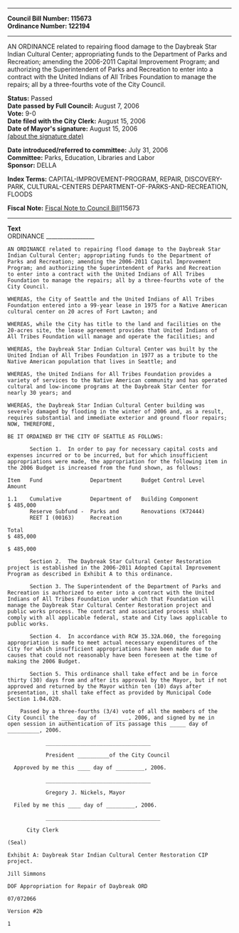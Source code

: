 * * * * *  
  
**Council Bill Number: [](#h0)[](#h2)115673**   
**Ordinance Number: 122194**  
  
* * * * *  
  
AN ORDINANCE related to repairing flood damage to the Daybreak Star Indian Cultural Center; appropriating funds to the Department of Parks and Recreation; amending the 2006-2011 Capital Improvement Program; and authorizing the Superintendent of Parks and Recreation to enter into a contract with the United Indians of All Tribes Foundation to manage the repairs; all by a three-fourths vote of the City Council.  
  
**Status:** Passed   
**Date passed by Full Council:** August 7, 2006   
**Vote:** 9-0   
**Date filed with the City Clerk:** August 15, 2006   
**Date of Mayor's signature:** August 15, 2006   
[(about the signature date)](/~public/approvaldate.htm)   
  
  
**Date introduced/referred to committee:** July 31, 2006   
**Committee:** Parks, Education, Libraries and Labor   
**Sponsor:** DELLA   
  
**Index Terms:** CAPITAL-IMPROVEMENT-PROGRAM, REPAIR, DISCOVERY-PARK, CULTURAL-CENTERS DEPARTMENT-OF-PARKS-AND-RECREATION, FLOODS  
  
**Fiscal Note:** [Fiscal Note to Council Bill](http://clerk.seattle.gov/~public/fnote/115673.htm)[](#h1)[](#h3)115673  
  
* * * * *  
  
**Text**  
      ORDINANCE _________________  
  
    AN ORDINANCE related to repairing flood damage to the Daybreak Star  
    Indian Cultural Center; appropriating funds to the Department of  
    Parks and Recreation; amending the 2006-2011 Capital Improvement  
    Program; and authorizing the Superintendent of Parks and Recreation  
    to enter into a contract with the United Indians of All Tribes  
    Foundation to manage the repairs; all by a three-fourths vote of the  
    City Council.  
  
    WHEREAS, the City of Seattle and the United Indians of All Tribes  
    Foundation entered into a 99-year lease in 1975 for a Native American  
    cultural center on 20 acres of Fort Lawton; and  
  
    WHEREAS, while the City has title to the land and facilities on the  
    20-acres site, the lease agreement provides that United Indians of  
    All Tribes Foundation will manage and operate the facilities; and  
  
    WHEREAS, the Daybreak Star Indian Cultural Center was built by the  
    United Indian of All Tribes Foundation in 1977 as a tribute to the  
    Native American population that lives in Seattle; and  
  
    WHEREAS, the United Indians for All Tribes Foundation provides a  
    variety of services to the Native American community and has operated  
    cultural and low-income programs at the Daybreak Star Center for  
    nearly 30 years; and  
  
    WHEREAS, the Daybreak Star Indian Cultural Center building was  
    severely damaged by flooding in the winter of 2006 and, as a result,  
    requires substantial and immediate exterior and ground floor repairs;  
    NOW, THEREFORE,  
  
    BE IT ORDAINED BY THE CITY OF SEATTLE AS FOLLOWS:  
  
           Section 1.  In order to pay for necessary capital costs and  
    expenses incurred or to be incurred, but for which insufficient  
    appropriations were made, the appropriation for the following item in  
    the 2006 Budget is increased from the fund shown, as follows:  
  
    Item   Fund               Department      Budget Control Level              Amount  
  
    1.1    Cumulative         Department of   Building Component             $ 485,000  
           Reserve Subfund -  Parks and       Renovations (K72444)  
           REET I (00163)     Recreation  
  
    Total                                                                    $ 485,000  
  
    $ 485,000  
  
           Section 2.  The Daybreak Star Cultural Center Restoration  
    project is established in the 2006-2011 Adopted Capital Improvement  
    Program as described in Exhibit A to this ordinance.  
  
           Section 3. The Superintendent of the Department of Parks and  
    Recreation is authorized to enter into a contract with the United  
    Indians of All Tribes Foundation under which that Foundation will  
    manage the Daybreak Star Cultural Center Restoration project and  
    public works process. The contract and associated process shall  
    comply with all applicable federal, state and City laws applicable to  
    public works.  
  
           Section 4.  In accordance with RCW 35.32A.060, the foregoing  
    appropriation is made to meet actual necessary expenditures of the  
    City for which insufficient appropriations have been made due to  
    causes that could not reasonably have been foreseen at the time of  
    making the 2006 Budget.  
  
           Section 5. This ordinance shall take effect and be in force  
    thirty (30) days from and after its approval by the Mayor, but if not  
    approved and returned by the Mayor within ten (10) days after  
    presentation, it shall take effect as provided by Municipal Code  
    Section 1.04.020.  
  
        Passed by a three-fourths (3/4) vote of all the members of the  
    City Council the ____ day of _________, 2006, and signed by me in  
    open session in authentication of its passage this _____ day of  
    __________, 2006.  
  
                _________________________________  
  
                President __________of the City Council  
  
      Approved by me this ____ day of _________, 2006.  
  
                _________________________________  
  
                Gregory J. Nickels, Mayor  
  
      Filed by me this ____ day of _________, 2006.  
  
                ____________________________________  
  
          City Clerk  
  
    (Seal)  
  
    Exhibit A: Daybreak Star Indian Cultural Center Restoration CIP  
    project.  
  
    Jill Simmons  
  
    DOF Appropriation for Repair of Daybreak ORD  
  
    07/072066  
  
    Version #2b  
  
    1  
